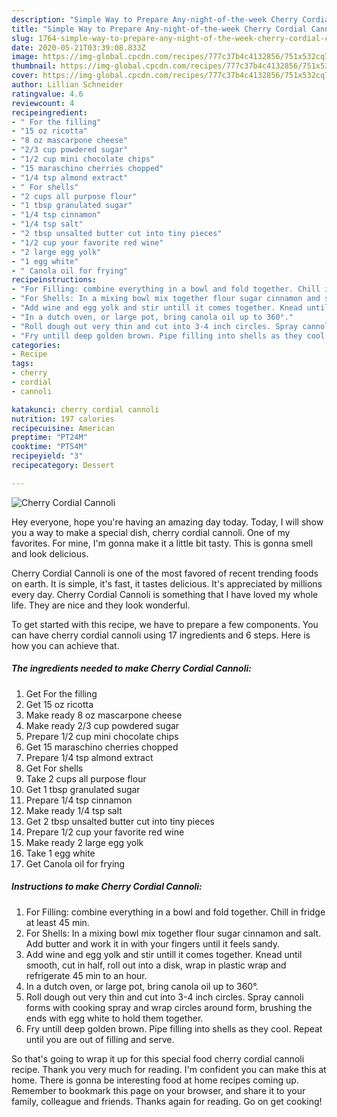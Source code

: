 ```yaml
---
description: "Simple Way to Prepare Any-night-of-the-week Cherry Cordial Cannoli"
title: "Simple Way to Prepare Any-night-of-the-week Cherry Cordial Cannoli"
slug: 1764-simple-way-to-prepare-any-night-of-the-week-cherry-cordial-cannoli
date: 2020-05-21T03:39:08.833Z
image: https://img-global.cpcdn.com/recipes/777c37b4c4132856/751x532cq70/cherry-cordial-cannoli-recipe-main-photo.jpg
thumbnail: https://img-global.cpcdn.com/recipes/777c37b4c4132856/751x532cq70/cherry-cordial-cannoli-recipe-main-photo.jpg
cover: https://img-global.cpcdn.com/recipes/777c37b4c4132856/751x532cq70/cherry-cordial-cannoli-recipe-main-photo.jpg
author: Lillian Schneider
ratingvalue: 4.6
reviewcount: 4
recipeingredient:
- " For the filling"
- "15 oz ricotta"
- "8 oz mascarpone cheese"
- "2/3 cup powdered sugar"
- "1/2 cup mini chocolate chips"
- "15 maraschino cherries chopped"
- "1/4 tsp almond extract"
- " For shells"
- "2 cups all purpose flour"
- "1 tbsp granulated sugar"
- "1/4 tsp cinnamon"
- "1/4 tsp salt"
- "2 tbsp unsalted butter cut into tiny pieces"
- "1/2 cup your favorite red wine"
- "2 large egg yolk"
- "1 egg white"
- " Canola oil for frying"
recipeinstructions:
- "For Filling: combine everything in a bowl and fold together. Chill in fridge at least 45 min."
- "For Shells: In a mixing bowl mix together flour sugar cinnamon and salt. Add butter and work it in with your fingers until it feels sandy."
- "Add wine and egg yolk and stir untill it comes together. Knead until smooth, cut in half, roll out into a disk, wrap in plastic wrap and refrigerate 45 min to an hour."
- "In a dutch oven, or large pot, bring canola oil up to 360°."
- "Roll dough out very thin and cut into 3-4 inch circles. Spray cannoli forms with cooking spray and wrap circles around form, brushing the ends with egg white to hold them together."
- "Fry untill deep golden brown. Pipe filling into shells as they cool. Repeat until you are out of filling and serve."
categories:
- Recipe
tags:
- cherry
- cordial
- cannoli

katakunci: cherry cordial cannoli 
nutrition: 197 calories
recipecuisine: American
preptime: "PT24M"
cooktime: "PT54M"
recipeyield: "3"
recipecategory: Dessert

---
```



![Cherry Cordial Cannoli](https://img-global.cpcdn.com/recipes/777c37b4c4132856/751x532cq70/cherry-cordial-cannoli-recipe-main-photo.jpg)

Hey everyone, hope you're having an amazing day today. Today, I will show you a way to make a special dish, cherry cordial cannoli. One of my favorites. For mine, I'm gonna make it a little bit tasty. This is gonna smell and look delicious.



Cherry Cordial Cannoli is one of the most favored of recent trending foods on earth. It is simple, it's fast, it tastes delicious. It's appreciated by millions every day. Cherry Cordial Cannoli is something that I have loved my whole life. They are nice and they look wonderful.


To get started with this recipe, we have to prepare a few components. You can have cherry cordial cannoli using 17 ingredients and 6 steps. Here is how you can achieve that.

<!--inarticleads1-->

##### The ingredients needed to make Cherry Cordial Cannoli:

1. Get  For the filling
1. Get 15 oz ricotta
1. Make ready 8 oz mascarpone cheese
1. Make ready 2/3 cup powdered sugar
1. Prepare 1/2 cup mini chocolate chips
1. Get 15 maraschino cherries chopped
1. Prepare 1/4 tsp almond extract
1. Get  For shells
1. Take 2 cups all purpose flour
1. Get 1 tbsp granulated sugar
1. Prepare 1/4 tsp cinnamon
1. Make ready 1/4 tsp salt
1. Get 2 tbsp unsalted butter cut into tiny pieces
1. Prepare 1/2 cup your favorite red wine
1. Make ready 2 large egg yolk
1. Take 1 egg white
1. Get  Canola oil for frying




<!--inarticleads2-->

##### Instructions to make Cherry Cordial Cannoli:

1. For Filling: combine everything in a bowl and fold together. Chill in fridge at least 45 min.
1. For Shells: In a mixing bowl mix together flour sugar cinnamon and salt. Add butter and work it in with your fingers until it feels sandy.
1. Add wine and egg yolk and stir untill it comes together. Knead until smooth, cut in half, roll out into a disk, wrap in plastic wrap and refrigerate 45 min to an hour.
1. In a dutch oven, or large pot, bring canola oil up to 360°.
1. Roll dough out very thin and cut into 3-4 inch circles. Spray cannoli forms with cooking spray and wrap circles around form, brushing the ends with egg white to hold them together.
1. Fry untill deep golden brown. Pipe filling into shells as they cool. Repeat until you are out of filling and serve.




So that's going to wrap it up for this special food cherry cordial cannoli recipe. Thank you very much for reading. I'm confident you can make this at home. There is gonna be interesting food at home recipes coming up. Remember to bookmark this page on your browser, and share it to your family, colleague and friends. Thanks again for reading. Go on get cooking!
